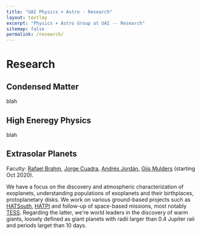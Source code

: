 ```yaml
---
title: "UAI Physics + Astro - Research"
layout: textlay
excerpt: "Physics + Astro Group at UAI -- Research"
sitemap: false
permalink: /research/
---
```


# Research

## Condensed Matter

blah

## High Eneregy Physics

blah

## Extrasolar Planets
Faculty: <a href="http://www.astro.puc.cl/~rbrahm/">Rafael Brahm</a>, <a href="https://artesliberales.uai.cl/profesor/jorge-cuadra/">Jorge Cuadra</a>, <a href="http://andres-jordan.io/">Andrés Jordán</a>, <a href="http://www.gijsmulders.com/">Gijs Mulders</a> (starting Oct 2020).

We have a  focus on the discovery and atmospheric characterization of exoplanets, understanding populations of exoplanets and their birthplaces, protoplanetary disks. We work on various ground-based projects such as [HATSouth](https://hatsouth.org/), [HATPI](https://hatpi.org/) and follow-up of space-based missions, most notably [TESS](https://tess.mit.edu/). Regarding the latter, we're world leaders in the discovery of warm giants, loosely defined as giant planets with radii larger than 0.4 Jupiter raii and periods larget than 10 days. 

<!--
Our overarching goal is to explore and understand new quantum states of electronic matter on the atomic scale. To do so, we use and develop novel spectroscopic-imaging scanning tunneling microscopy (SI-STM) tools to visualize the relevant quantum mechanical degrees of freedom.

Questions of interest include: (i), How does the Mott state collapse upon doping and how is this related to the complex phase diagram of high-temperature superconductors? (ii), What is the strange metal phase seen in correlated electron systems? Is this an exotic long-range entangled state? What is the mechanism of dissipation in that state? (iii), Why is the transition temperature in high-temperature superconductors so high? 
 
![]({{ site.url }}{{ site.baseurl }}/images/respic/layers_real.jpg){: style="width: 300px; float: right; border: 10px"}

Currently, our instrument of choice  is SI-STM.  State-of-the-art SI-STM measures an array of tunneling spectra on a given sample, registered to the atomic sites with picometer precision. Each is proportional to the local density of states at a given location. Ideally, the recorded spectra are so tightly packed that the measurement yields a three-dimensional mapping of the local density of states as a function of locations and energy. This is shown on the image on the right-hand side (10x10 nm2), and its Fourier transform, below.

The quantum materials which we will investigate encapsulate some of the great unsolved mysteries of physics. They include high-temperature superconductors, quantum-critical compounds, graphene, and topological electronic matter that can be used for error-resistant quantum computing.

![]({{ site.url }}{{ site.baseurl }}/images/respic/layers_fft.jpg){: style="width: 300px; float: left; border: 10px"}

A main goal is to use modern technology to build the new instrumentation needed to understand these quantum materials. I learned my trade in [Seamus Davis’ SI-STM lab](http://davisgroup.lassp.cornell.edu/) and with [Felix Baumberger](http://dpmc.unige.ch/gr_baumberger/index.html), and later moved as an [ETH fellow](http://www.ethfellows.ethz.ch/) to [Andreas Wallraff’s qudev lab](http://www.qudev.ethz.ch/) where we investigated coupled cavity arrays in circuit QED. This allowed me to learn new techniques such as high frequency measurements, low temperature noise-free amplification, and quantum-limited measurements. The goal is to combine these with SI-STM.

This will enable the instrumental capabilities to visualize the different quantum mechanical degrees of freedom needed to understand next-generation quantum materials. STM will be the main method, but we use different spectroscopic-imaging techniques to visualize not only the topography, but also the density of states, spins, and other degrees of freedom hidden below the surface.

-->

